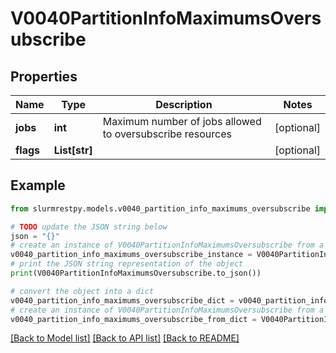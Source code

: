 # V0040PartitionInfoMaximumsOversubscribe


## Properties

Name | Type | Description | Notes
------------ | ------------- | ------------- | -------------
**jobs** | **int** | Maximum number of jobs allowed to oversubscribe resources | [optional]
**flags** | **List[str]** |  | [optional]

## Example

```python
from slurmrestpy.models.v0040_partition_info_maximums_oversubscribe import V0040PartitionInfoMaximumsOversubscribe

# TODO update the JSON string below
json = "{}"
# create an instance of V0040PartitionInfoMaximumsOversubscribe from a JSON string
v0040_partition_info_maximums_oversubscribe_instance = V0040PartitionInfoMaximumsOversubscribe.from_json(json)
# print the JSON string representation of the object
print(V0040PartitionInfoMaximumsOversubscribe.to_json())

# convert the object into a dict
v0040_partition_info_maximums_oversubscribe_dict = v0040_partition_info_maximums_oversubscribe_instance.to_dict()
# create an instance of V0040PartitionInfoMaximumsOversubscribe from a dict
v0040_partition_info_maximums_oversubscribe_from_dict = V0040PartitionInfoMaximumsOversubscribe.from_dict(v0040_partition_info_maximums_oversubscribe_dict)
```
[[Back to Model list]](../README.md#documentation-for-models) [[Back to API list]](../README.md#documentation-for-api-endpoints) [[Back to README]](../README.md)


